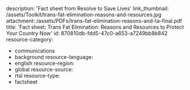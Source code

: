 description: 'Fact sheet from Resolve to Save Lives'
link_thumbnail: /assets/Toolkit/trans-fat-elimination-reasons-and-resources.jpg
attachment: /assets/PDFs/trans-fat-elimination-reasons-and-ta-final.pdf
title: 'Fact sheet: Trans Fat Elimination: Reasons and Resources to Protect Your Country Now'
id: 870810db-fdd5-47c0-a653-a7249bb8b842
resource-category:
  - communications
  - background
resource-language:
  - english
resource-region:
  - global
resource-source:
  - rtsl
resource-type:
  - factsheet
